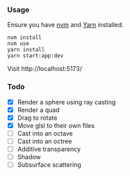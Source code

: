 ### Usage

Ensure you have [nvm](https://github.com/nvm-sh/nvm) and
[Yarn](https://yarnpkg.com/getting-started/install) installed.

```
nvm install
nvm use
yarn install
yarn start:app:dev
```

Visit http://localhost:5173/

### Todo

- [x] Render a sphere using ray casting
- [x] Render a quad
- [x] Drag to rotate
- [x] Move glsl to their own files
- [ ] Cast into an octave
- [ ] Cast into an octree
- [ ] Additive transparency
- [ ] Shadow
- [ ] Subsurface scattering
